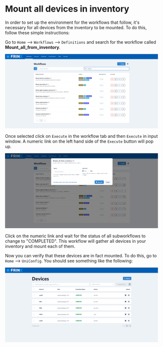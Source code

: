 # Mount all devices in inventory

In order to set up the environment for the workflows that follow, it's
necessary for all devices from the inventory to be mounted. To do this,
follow these simple instructions:

Go to `Home` --> `Workflows` --> `Definitions` and search for the workflow
called **Mount_all_from_inventory**.

![Mount All Workflow Dashboard](Mount_All_Devices-Workflow.png)

Once selected click on `Execute` in the workflow tab and then `Execute`
in input window. A numeric link on the left hand side of the `Execute`
button will pop up.

![Mount All Execute](Mount_All_Devices-Execute.png)

Click on the numeric link and wait for the status of all subworkflows to
change to "COMPLETED". This workflow will gather all devices in your
inventory and mount each of them.

Now you can verify that these devices are in fact mounted. To do this,
go to `Home` --> `UniConfig`. You should see something like the following:

![Mounted Devices](Mount_all_devices-Mounted.png)